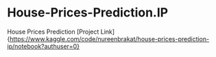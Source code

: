 # House-Prices-Prediction.IP
House Prices Prediction
[Project Link]{https://www.kaggle.com/code/nureenbrakat/house-prices-prediction-ip/notebook?authuser=0}
